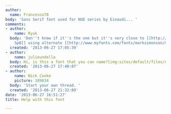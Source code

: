 ```yaml
---
author:
  name: Francesco78
body: 'Sans Serif font used for NUE series by Einaudi... '
comments:
- author:
    name: Ryuk
  body: 'Don''t know if it''s the one but it''s very close to [[http://www.myfonts.com/fonts/marksimonson/metallophile-sp8|Metallophile
    Sp8]] using alternate [[http://www.myfonts.com/fonts/marksimonson/metallophile-sp8/light/glyphs.html#glyphs/491508/183|a]]. '
  created: '2013-06-27 17:05:39'
- author:
    name: julieundella
  body: Hi, is this a font that you can name?[img:sites/default/files/old-images/cinderella-2_3703.jpg]
  created: '2013-06-27 17:40:07'
- author:
    name: Nick Cooke
    picture: 109834
  body: 'Start your own thread. '
  created: '2013-06-27 21:32:09'
date: '2013-06-27 16:51:27'
title: Help with this font

---
```

